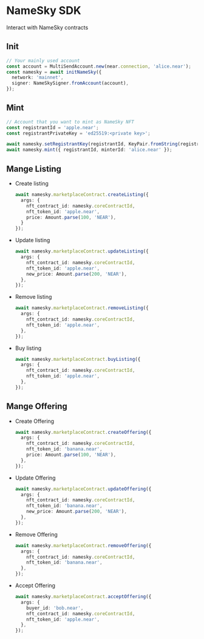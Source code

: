 # NameSky SDK
Interact with NameSky contracts

## Init
```ts
// Your mainly used account
const account = MultiSendAccount.new(near.connection, 'alice.near');
const namesky = await initNameSky({
  network: 'mainnet',
  signer: NameSkySigner.fromAccount(account),
});
```

## Mint
```ts
// Account that you want to mint as NameSky NFT
const registrantId = 'apple.near';
const registrantPrivateKey = 'ed25519:<private key>';

await namesky.setRegistrantKey(registrantId, KeyPair.fromString(registrantPrivateKey));
await namesky.mint({ registrantId, minterId: 'alice.near' });
```

## Mange Listing
* Create listing
    ```ts
    await namesky.marketplaceContract.createListing({
      args: {
        nft_contract_id: namesky.coreContractId,
        nft_token_id: 'apple.near',
        price: Amount.parse(100, 'NEAR'),
      }
    });
    ```

* Update listing
    ```ts
    await namesky.marketplaceContract.updateListing({
      args: {
        nft_contract_id: namesky.coreContractId,
        nft_token_id: 'apple.near',
        new_price: Amount.parse(200, 'NEAR'),
      },
    });
    ```

* Remove listing
    ```ts
    await namesky.marketplaceContract.removeListing({
      args: {
        nft_contract_id: namesky.coreContractId,
        nft_token_id: 'apple.near',
      },
    });
    ```

* Buy listing
    ```ts
    await namesky.marketplaceContract.buyListing({
      args: {
        nft_contract_id: namesky.coreContractId,
        nft_token_id: 'apple.near',
      },
    });
    ```

## Mange Offering
* Create Offering
    ```ts
    await namesky.marketplaceContract.createOffering({
      args: {
        nft_contract_id: namesky.coreContractId,
        nft_token_id: 'banana.near',
        price: Amount.parse(100, 'NEAR'),
      },
    });
    ```

* Update Offering
    ```ts
    await namesky.marketplaceContract.updateOffering({
      args: {
        nft_contract_id: namesky.coreContractId,
        nft_token_id: 'banana.near',
        new_price: Amount.parse(200, 'NEAR'),
      },
    });
    ```

* Remove Offering
    ```ts
    await namesky.marketplaceContract.removeOffering({
      args: {
        nft_contract_id: namesky.coreContractId,
        nft_token_id: 'banana.near',
      },
    });
    ```

* Accept Offering
    ```ts
    await namesky.marketplaceContract.acceptOffering({
      args: {
        buyer_id: 'bob.near',
        nft_contract_id: namesky.coreContractId,
        nft_token_id: 'apple.near',
      },
    });
    ```
